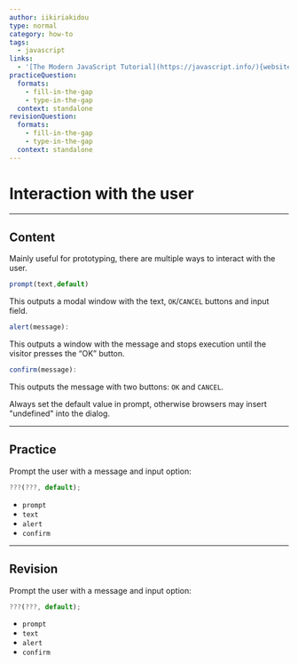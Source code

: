 ```yaml
---
author: iikiriakidou
type: normal
category: how-to
tags:
  - javascript
links:
  - '[The Modern JavaScript Tutorial](https://javascript.info/){website}'
practiceQuestion:
  formats:
    - fill-in-the-gap
    - type-in-the-gap
  context: standalone
revisionQuestion:
  formats:
    - fill-in-the-gap
    - type-in-the-gap
  context: standalone
---
```


# Interaction with the user


---

## Content

Mainly useful for prototyping, there are multiple ways to interact with the user.

```js
prompt(text,default)
```

This outputs a modal window with the text, `OK`/`CANCEL` buttons and input field.

```js
alert(message):
```

This outputs a window with the message and stops execution until the visitor presses the “OK” button.

```js
confirm(message):
```

This outputs the message with two buttons: `OK` and `CANCEL`.

Always set the default value in prompt, otherwise browsers may insert "undefined" into the dialog.


---

## Practice

Prompt the user with a message and input option:

```javascript
???(???, default);
```

- `prompt`
- `text`
- `alert`
- `confirm`


---

## Revision

Prompt the user with a message and input option:

```javascript
???(???, default);
```

- `prompt`
- `text`
- `alert`
- `confirm`
 

